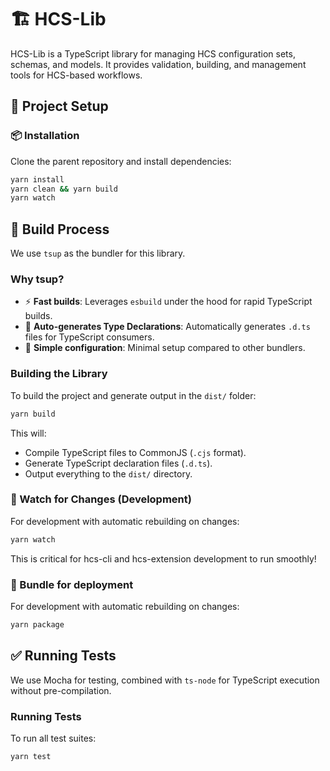 # 🏗️ HCS-Lib

HCS-Lib is a TypeScript library for managing HCS configuration sets, schemas, and models. It provides validation, building, and management tools for HCS-based workflows.

## 🚀 Project Setup

### 📦 Installation

Clone the parent repository and install dependencies:

```bash
yarn install
yarn clean && yarn build
yarn watch
```

## 🔨 Build Process

We use `tsup` as the bundler for this library.

### Why tsup?

- ⚡ **Fast builds**: Leverages `esbuild` under the hood for rapid TypeScript builds.  
- 📄 **Auto-generates Type Declarations**: Automatically generates `.d.ts` files for TypeScript consumers.  
- 🔧 **Simple configuration**: Minimal setup compared to other bundlers.

### Building the Library

To build the project and generate output in the `dist/` folder:

```bash
yarn build
```

This will:

- Compile TypeScript files to CommonJS (`.cjs` format).  
- Generate TypeScript declaration files (`.d.ts`).  
- Output everything to the `dist/` directory.

### 🔁 Watch for Changes (Development)

For development with automatic rebuilding on changes:

```bash
yarn watch
```

This is critical for hcs-cli and hcs-extension development to run smoothly!

### 🔁 Bundle for deployment

For development with automatic rebuilding on changes:

```bash
yarn package
```

## ✅ Running Tests

We use Mocha for testing, combined with `ts-node` for TypeScript execution without pre-compilation.

### Running Tests

To run all test suites:

```bash
yarn test
```